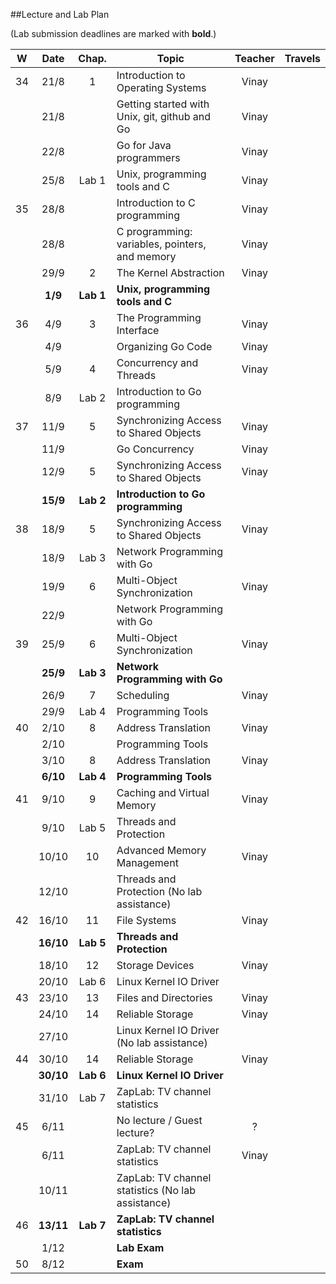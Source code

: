 ##Lecture and Lab Plan

(Lab submission deadlines are marked with **bold**.)

| W    |  Date     | Chap.     | Topic                                            | Teacher | Travels      |
|:----:|:---------:|:-----:    |--------------------------------------------------|:-------:|:------------:|
|  34  |  21/8     |   1       | Introduction to Operating Systems                |  Vinay   |              |
|      |  21/8     |           | Getting started with Unix, git, github and Go    |  Vinay   |              |
|      |  22/8     |           | Go for Java programmers                          |  Vinay   |              |
|      |  25/8     | Lab 1     | Unix, programming tools and C                    |  Vinay     |              |
|  35  |  28/8     |           | Introduction to C programming                    |  Vinay |              |
|      |  28/8     |           | C programming: variables, pointers, and memory   |  Vinay |              |
|      |  29/9      |   2       | The Kernel Abstraction                           |  Vinay   |              |
|      |  **1/9**  | **Lab 1** | **Unix, programming tools and C**                |         |              |
|  36  |  4/9      |   3       | The Programming Interface                        |  Vinay   |              |
|      |  4/9      |           | Organizing Go Code                               |  Vinay   |              |
|      |  5/9      |   4       | Concurrency and Threads                          |  Vinay   |              |
|      |  8/9     | Lab 2     | Introduction to Go programming                   |         |              |
|  37  |  11/9     |   5       | Synchronizing Access to Shared Objects           |  Vinay   |              |
|      |  11/9     |           | Go Concurrency                                   |  Vinay   |              |
|      |  12/9     |   5       | Synchronizing Access to Shared Objects           |  Vinay   |              |
|      |  **15/9** | **Lab 2** | **Introduction to Go programming**               |         |              |
|  38  |  18/9     |   5       | Synchronizing Access to Shared Objects           |  Vinay   |              |
|      |  18/9   | Lab 3 | Network Programming with Go                  |         |                |
|      |  19/9     |   6       | Multi-Object Synchronization                     |  Vinay   |              |
|      |  22/9     |           | Network Programming with Go                  |         |              |
|  39  |  25/9     |   6       | Multi-Object Synchronization                                        |  Vinay |     |
|      |  **25/9** | **Lab 3** | **Network Programming with Go**                  |         |              |
|      | 26/9     |   7       | Scheduling                    |  Vinay   |              |
|      |  29/9 | Lab 4 | Programming Tools                            |         |              |
|  40  |  2/10     |   8       | Address Translation                              |  Vinay   |              |
|      |  2/10     |          | Programming Tools                               |         |              |
|      |  3/10     |   8       | Address Translation                              |  Vinay   |              |
|      |  **6/10** | **Lab 4** | **Programming Tools**                            |         |              |
|  41  | 9/10     |   9       | Caching and Virtual Memory                       |  Vinay   |              |
|      | 9/10   | Lab 5 | Threads and Protection                       |         |                 |
|      | 10/10     |  10       | Advanced Memory Management                       |  Vinay   |              |
|      |  12/10     |           | Threads and Protection (No lab assistance)                  |         |              |
|  42  | 16/10     |  11       | File Systems                                     |  Vinay   |              |
|      | **16/10** | **Lab 5** | **Threads and Protection**                       |         |              |
|      | 18/10     |  12       | Storage Devices                                  |  Vinay   |              |
|      | 20/10     | Lab 6     | Linux Kernel IO Driver                           |         |              |
|  43  |  23/10     |  13       | Files and Directories                            |  Vinay   |              |
|      |  24/10     |  14       | Reliable Storage                                 |  Vinay   |              |
|      |  27/10     |           | Linux Kernel IO Driver (No lab assistance)                  |         |              |
|  44  | 30/10     |  14       | Reliable Storage                                 |  Vinay   |              |
|      |  **30/10** | **Lab 6** | **Linux Kernel IO Driver**                       |         |              |
|      | 31/10     | Lab 7     | ZapLab: TV channel statistics                    |         |              |
|  45  | 6/11     |         |      No lecture  / Guest lecture?                    |  ?   |              |
|      | 6/11     |         |      ZapLab: TV channel statistics                           |  Vinay   |              |
|      | 10/11     |         |      ZapLab: TV channel statistics  (No lab assistance)      |    |              |
|  46    | **13/11** | **Lab 7** | **ZapLab: TV channel statistics**                |         |              |
|      | 1/12     |           | **Lab Exam**                                     |         |              |
|  50  | 8/12     |           | **Exam**                   |         |              |
